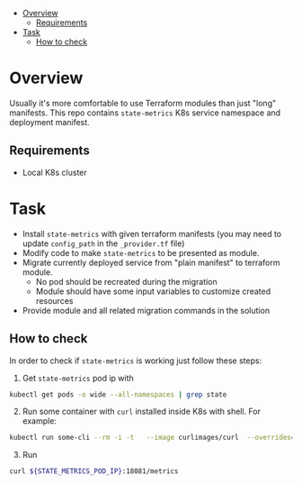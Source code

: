 - [Overview](#overview)
  - [Requirements](#requirements)
- [Task](#task)
  - [How to check](#how-to-check)

# Overview
Usually it's more comfortable to use Terraform modules than just "long" manifests. This repo contains `state-metrics` K8s service namespace and deployment manifest. 

## Requirements
* Local K8s cluster

# Task 
* Install `state-metrics` with given terraform manifests (you may need to update `config_path` in the `_provider.tf` file)
* Modify code to make `state-metrics` to be presented as module.
* Migrate currently deployed service from "plain manifest" to terraform module.
  * No pod should be recreated during the migration
  * Module should have some input variables to customize created resources
* Provide module and all related migration commands in the solution

## How to check
In order to check if `state-metrics` is working just follow these steps:

1. Get `state-metrics` pod ip with
  ```sh
  kubectl get pods -o wide --all-namespaces | grep state
  ```
2. Run some container with `curl` installed inside K8s with shell. For example:
  ```sh
  kubectl run some-cli --rm -i -t   --image curlimages/curl  --overrides='{"kind":"Pod", "apiVersion":"v1", "spec": {"hostNetwork": true}}'   -- sh
  ```
3. Run
  ```sh
  curl ${STATE_METRICS_POD_IP}:18081/metrics
  ```
